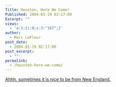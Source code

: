 ```yaml
---
Title: Houston, Here We Come!
Published: 2004-01-19 02:17:00
Excerpt: ""
views:
  - 'a:1:{i:0;s:3:"167";}'
author:
  - Marc LaFleur
post_date:
  - 2004-01-19 02:17:00
post_excerpt:
  - ""
permalink:
  - /houston-here-we-come/
---
```

<a href="http://www.patriots.com">Ahhh, sometimes it is nice to be from New England.</a>